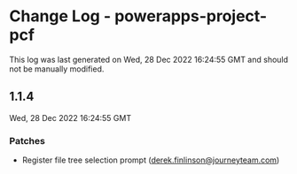# Change Log - powerapps-project-pcf

This log was last generated on Wed, 28 Dec 2022 16:24:55 GMT and should not be manually modified.

<!-- Start content -->

## 1.1.4

Wed, 28 Dec 2022 16:24:55 GMT

### Patches

- Register file tree selection prompt (derek.finlinson@journeyteam.com)
